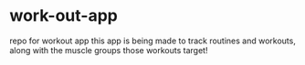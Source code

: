 # work-out-app
repo for workout app
this app is being made to track routines and workouts, along with the muscle groups those workouts target!
